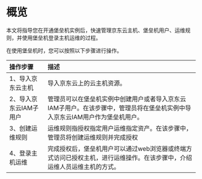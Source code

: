 # 概览

本文将指导您在开通堡垒机实例后，快速管理京东云主机、堡垒机用户、运维规则，并使用堡垒机登录主机运维的过程。

在使用堡垒机时，您可以按照以下步骤进行操作。

操作步骤|描述
:---|:---
1、导入京东云主机| 导入京东云上的云主机资源。
2、导入京东云IAM子用户| 管理员可以在堡垒机实例中创建用户或者导入京东云IAM子用户。在该步骤中，管理员将在堡垒机实例中导入京东云IAM用户作为堡垒机用户。
3、创建运维规则| 运维规则指授权指定用户运维指定资产。在该步骤中，管理员将创建运维规则并完成授权
4、登录主机运维| 完成授权后，堡垒机用户可以通过web浏览器或终端方式访问已授权主机，进行运维操作。在该步骤中，介绍运维人员运维主机的方式。
